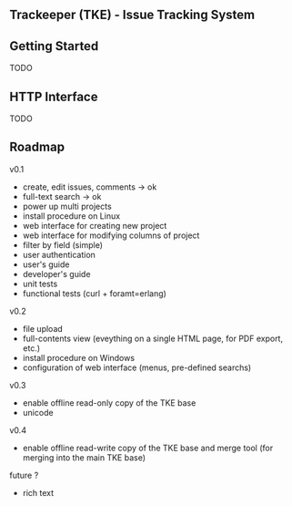 
Trackeeper (TKE) - Issue Tracking System
----------------------------------------

Getting Started
---------------
TODO

HTTP Interface
--------------
TODO


Roadmap
-------

v0.1
- create, edit issues, comments -> ok
- full-text search              -> ok
- power up multi projects
- install procedure on Linux
- web interface for creating new project
- web interface for modifying columns of project
- filter by field (simple)
- user authentication
- user's guide
- developer's guide
- unit tests
- functional tests (curl + foramt=erlang)

v0.2
- file upload
- full-contents view (eveything on a single HTML page, for PDF export, etc.)
- install procedure on Windows
- configuration of web interface (menus, pre-defined searchs)

v0.3
- enable offline read-only copy of the TKE base
- unicode

v0.4
- enable offline read-write copy of the TKE base
  and merge tool (for merging into the main TKE base)


future ?
- rich text





